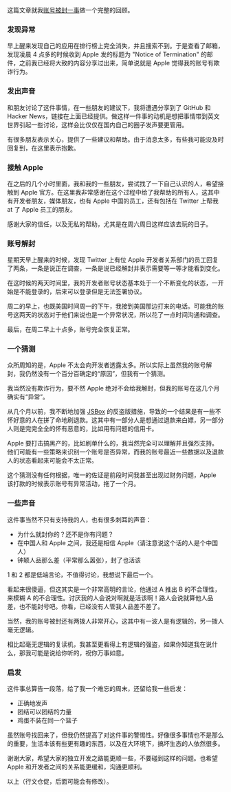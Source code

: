 这篇文章就我[账号被封一事](https://github.com/cyanzhong/apple-terminated-my-dev-account/blob/master/README.md)做一个完整的回顾。

### 发现异常

早上醒来发现自己的应用在排行榜上完全消失，并且搜索不到。于是查看了邮箱，发现凌晨 4 点多的时候收到 Apple 发的标题为 "Notice of Termination" 的邮件，之前我已经将大致的内容分享过出来，简单说就是 Apple 觉得我的账号有欺诈行为。

### 发出声音

和朋友讨论了这件事情，在一些朋友的建议下，我将遭遇分享到了 GitHub 和 Hacker News，链接在上面已经提供。做这样一件事的动机是想把事情带到英文世界引起一些讨论，这样会比仅仅在国内自己的圈子发声要更管用。

有很多朋友表示关心，提供了一些建议和帮助。由于消息太多，有些我可能没及时回复到，在这里表示抱歉。

### 接触 Apple

在之后的几个小时里面，我和我的一些朋友，尝试找了一下自己认识的人，希望接触到 Apple 官方。在这里我非常感谢在这个过程中给了我帮助的所有人，这其中有开发者朋友，媒体朋友，也有 Apple 中国的员工，还有包括在 Twitter 上帮我 at 了 Apple 员工的朋友。

感谢大家的信任，以及无私的帮助，尤其是在周六周日这样应该去玩的日子。

### 账号解封

星期天早上醒来的时候，发现 Twitter 上有位 Apple 开发者关系部门的员工回复了两条，一条是说正在调查，一条是说已经解封并表示需要等一等才能看到变化。

在这时候的两天时间里，我的开发者账号状态基本处于一个不断变化的状态，一开始是不能登录的，后来可以登录但是无法签署协议。

周二的早上，也既美国时间周一的下午，我接到美国那边打来的电话。可能我的账号这两天的状态对于他们来说也是一个异常状况，所以花了一点时间沟通和调查。

最后，在周二早上十点多，账号完全恢复正常。

### 一个猜测

众所周知的是，Apple 不太会向开发者透露太多。所以实际上虽然我的账号解封，我仍然没有一个百分百确定的“原因”，但我有一个猜测。

我当然没有欺诈行为，要不然 Apple 绝对不会给我解封，但我的账号在这几个月确实有“异常”。

从几个月以前，我不断地加强 [JSBox](https://apps.apple.com/cn/app/id1312014438) 的反盗版措施，导致的一个结果是有一些不怀好意的人在拼了命地刷退款。这其中有一部分人是想通过退款来白嫖，另一部分人则是完完全全的怀有恶意的，比如用有问题的信用卡。

Apple 要打击搞黑产的，比如刷单什么的，我当然完全可以理解并且强烈支持。他们可能有一些策略来识别一个账号是否异常，而我的账号最近一些数据以及退款人的状态看起来可能会不太正常。

这个猜测没有任何根据，唯一的佐证是前段时间我甚至出现过财务问题，Apple 该打款的时候表示账号有异常活动，拖了一个月。

### 一些声音

这件事当然不只有支持我的人，也有很多刺耳的声音：

- 为什么就封你的？还不是你有问题？
- 在中国人和 Apple 之间，我还是相信 Apple（请注意说这个话的人是个中国人）
- 钟颖人品那么差（平常那么嚣张），封了也活该

1 和 2 都是低端言论，不值得讨论，我想说下最后一个。

看起来很傻逼，但这其实是一个非常高明的言论，他通过 A 推出 B 的不合理性，来模糊 A 的不合理性。讨厌我的人会说对啊就是活该啊！路人会说就算他人品差，也不能封号吧。你看，已经没有人管我人品差不差了。

当然，我的账号被封还有两拨人非常开心，这其中有一波人是有逻辑的，另一拨人毫无逻辑。

相比起毫无逻辑的复读机，我甚至更看得上有逻辑的强盗，如果你知道我在说什么，那我可能是说给你听的，祝你万事如意。

### 启发

这件事总算告一段落，给了我一个难忘的周末，还留给我一些启发：

- 正确地发声
- 团结可以团结的力量
- 鸡蛋不装在同一个篮子

虽然账号找回来了，但我仍然提高了对这件事的警惕性。好像很多事情也不是那么的重要，生活本该有些更有趣的东西，以及在大环境下，搞坏生态的人依然很多。

谢谢大家，希望大家的独立开发之路能更顺一些，不要碰到这样的问题。也希望 Apple 和开发者之间的关系能更缓和，沟通更顺利。

以上（行文仓促，后面可能会有修改）。
